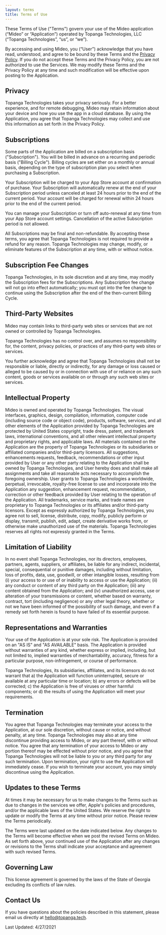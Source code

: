 ```yaml
---
layout: terms
title: Terms of Use
---
```

These Terms of Use ("Terms") govern your use of the Mideo application (“Mideo” or “Application”) operated by Topanga Technologies, LLC (“Topanga Technologies”, “us”, or “we”).

By accessing and using Mideo, you (“User”) acknowledge that you have read, understood, and agree to be bound by these Terms and the [Privacy Policy](/privacy). If you do not accept these Terms and the Privacy Policy, you are not authorized to use the Services. We may modify these Terms and the Privacy Policy at any time and such modification will be effective upon posting to the Application.

## Privacy
Topanga Technologies takes your privacy seriously. For a better experience, and for remote debugging, Mideo may retain information about your device and how you use the app in a cloud database. By using the Application, you agree that Topanga Technologies may collect and use this information as set forth in the Privacy Policy.

## Subscriptions
Some parts of the Application are billed on a subscription basis ("Subscription"). You will be billed in advance on a recurring and periodic basis ("Billing Cycle"). Billing cycles are set either on a monthly or annual basis, depending on the type of subscription plan you select when purchasing a Subscription.

Your Subscription will be charged to your App Store account at confirmation of purchase. Your Subscription will automatically renew at the end of your Subscription period unless canceled at least 24 hours prior to the end of the current period. Your account will be charged for renewal within 24 hours prior to the end of the current period.

You can manage your Subscription or turn off auto-renewal at any time from your App Store account settings. Cancellation of the active Subscription period is not allowed.

All Subscriptions may be final and non-refundable. By accepting these terms, you agree that Topanga Technologies is not required to provide a refund for any reason.
Topanga Technologies may change, modify, or eliminate features of the Subscription at any time, with or without notice.

## Subscription Fee Changes
Topanga Technologies, in its sole discretion and at any time, may modify the Subscription fees for the Subscriptions. Any Subscription fee change will not go into effect automatically; you must opt into the fee change to continue using the Subscription after the end of the then-current Billing Cycle.

## Third-Party Websites
Mideo may contain links to third-party web sites or services that are not owned or controlled by Topanga Technologies.

Topanga Technologies has no control over, and assumes no responsibility for, the content, privacy policies, or practices of any third-party web sites or services. 

You further acknowledge and agree that Topanga Technologies shall not be responsible or liable, directly or indirectly, for any damage or loss caused or alleged to be caused by or in connection with use of or reliance on any such content, goods or services available on or through any such web sites or services.

## Intellectual Property
Mideo is owned and operated by Topanga Technologies. The visual interfaces, graphics, design, compilation, information, computer code (including source code or object code), products, software, services, and all other elements of the Application provided by Topanga Technologies are protected by United States copyright, trade dress, patent, and trademark laws, international conventions, and all other relevant intellectual property and proprietary rights, and applicable laws. All materials contained on the Application are the property of Topanga Technologies or its subsidiaries or affiliated companies and/or third-party licensors. All suggestions, enhancements requests, feedback, recommendations or other input provided by User or any other party relating to the Application shall be owned by Topanga Technologies, and User hereby does and shall make all assignments and take all reasonable acts necessary to accomplish the foregoing ownership. User grants to Topanga Technologies a worldwide, perpetual, irrevocable, royalty-free license to use and incorporate into the Application any suggestion, enhancement request, recommendation, correction or other feedback provided by User relating to the operation of the Application. All trademarks, service marks, and trade names are proprietary to Topanga Technologies or its affiliates and/or third-party licensors. Except as expressly authorized by Topanga Technologies, you agree not to sell, license, distribute, copy, modify, publicly perform or display, transmit, publish, edit, adapt, create derivative works from, or otherwise make unauthorized use of the materials. Topanga Technologies reserves all rights not expressly granted in the Terms.

## Limitation of Liability
In no event shall Topanga Technologies, nor its directors, employees, partners, agents, suppliers, or affiliates, be liable for any indirect, incidental, special, consequential or punitive damages, including without limitation, loss of profits, data, use, goodwill, or other intangible losses, resulting from (i) your access to or use of or inability to access or use the Application; (ii) any conduct or content of any third party on the Application; (iii) any content obtained from the Application; and (iv) unauthorized access, use or alteration of your transmissions or content, whether based on warranty, contract, tort (including negligence) or any other legal theory, whether or not we have been informed of the possibility of such damage, and even if a remedy set forth herein is found to have failed of its essential purpose.

## Representations and Warranties
Your use of the Application is at your sole risk. The Application is provided on an "AS IS" and "AS AVAILABLE" basis. The Application is provided without warranties of any kind, whether express or implied, including, but not limited to, implied warranties of merchantability, accuracy, fitness for a particular purpose, non-infringement, or course of performance.

Topanga Technologies, its subsidiaries, affiliates, and its licensors do not warrant that a) the Application will function uninterrupted, secure or available at any particular time or location; b) any errors or defects will be corrected; c) the Application is free of viruses or other harmful components; or d) the results of using the Application will meet your requirements.

## Termination
You agree that Topanga Technologies may terminate your access to the Application, at our sole discretion, without cause or notice, and without penalty, at any time. Topanga Technologies may also at any time discontinue providing access to Mideo, or any part thereof, with or without notice. You agree that any termination of your access to Mideo or any portion thereof may be effected without prior notice, and you agree that Topanga Technologies will not be liable to you or any third party for any such termination. Upon termination, your right to use the Application will immediately cease. If you wish to terminate your account, you may simply discontinue using the Application.

## Updates to these Terms
At times it may be necessary for us to make changes to the Terms such as due to changes in the services we offer, Apple's policies and procedures, and/or the applicable laws of the United States. We reserve the right to update or modify the Terms at any time without prior notice. Please review the Terms periodically.

The Terms were last updated on the date indicated below. Any changes to the Terms will become effective when we post the revised Terms on Mideo. As set forth above, your continued use of the Application after any changes or revisions to the Terms shall indicate your acceptance and agreement with such revised Terms.

## Governing Law
This license agreement is governed by the laws of the State of Georgia excluding its conflicts of law rules.

## Contact Us
If you have questions about the policies described in this statement, please email us directly at [hello@topanga.tech](mailto:hello@topanga.tech).

Last Updated: 4/27/2021